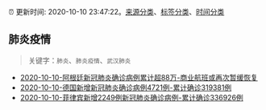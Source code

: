 :alarm_clock: 更新时间: 2020-10-10 23:47:22。[来源分类](../README.md)、[标签分类](../TAGS.md)、[时间分类](../TIMELINE.md)

## 肺炎疫情


> 关键字：`肺炎`、`肺炎疫情`、`武汉肺炎`



- [2020-10-10-阿根廷新冠肺炎确诊病例累计超88万-商业航班或再次暂缓恢复](http://app.cctv.com/special/cportal/detail/arti/index.html?id=ArtiymE2eMJqDFmQb8s8dqIo201011&isfromapp=1) 
- [2020-10-10-德国新增新冠肺炎确诊病例4721例-累计确诊319381例](http://app.cctv.com/special/cportal/detail/arti/index.html?id=ArtisefcgiUS8cP5ClXx33E6201010&isfromapp=1) 
- [2020-10-10-菲律宾新增2249例新冠肺炎确诊病例-累计确诊336926例](http://app.cctv.com/special/cportal/detail/arti/index.html?id=Arti9LsJ1dGS2IQdZpMpaCzN201010&isfromapp=1) 